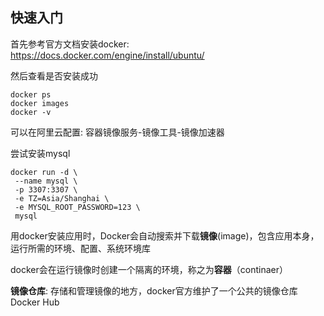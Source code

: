 ## 快速入门

首先参考官方文档安装docker: https://docs.docker.com/engine/install/ubuntu/

然后查看是否安装成功

```shell
docker ps
docker images
docker -v
```

可以在阿里云配置: 容器镜像服务-镜像工具-镜像加速器

尝试安装mysql

```shell
docker run -d \
 --name mysql \
 -p 3307:3307 \
 -e TZ=Asia/Shanghai \
 -e MYSQL_ROOT_PASSWORD=123 \
 mysql
```

用docker安装应用时，Docker会自动搜索并下载**镜像**(image)，包含应用本身，运行所需的环境、配置、系统环境库

docker会在运行镜像时创建一个隔离的环境，称之为**容器**（continaer）

**镜像仓库**: 存储和管理镜像的地方，docker官方维护了一个公共的镜像仓库 Docker Hub